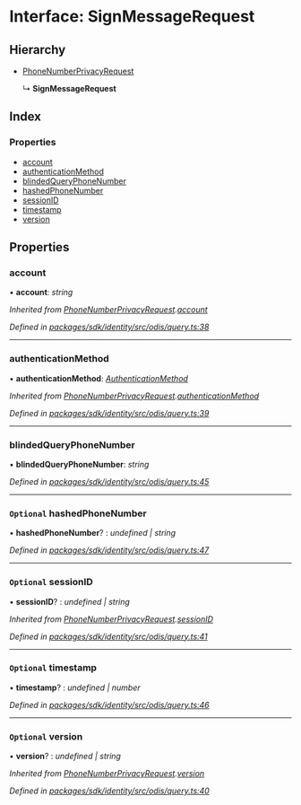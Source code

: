 # Interface: SignMessageRequest

## Hierarchy

* [PhoneNumberPrivacyRequest](_odis_query_.phonenumberprivacyrequest.md)

  ↳ **SignMessageRequest**

## Index

### Properties

* [account](_odis_query_.signmessagerequest.md#account)
* [authenticationMethod](_odis_query_.signmessagerequest.md#authenticationmethod)
* [blindedQueryPhoneNumber](_odis_query_.signmessagerequest.md#blindedqueryphonenumber)
* [hashedPhoneNumber](_odis_query_.signmessagerequest.md#optional-hashedphonenumber)
* [sessionID](_odis_query_.signmessagerequest.md#optional-sessionid)
* [timestamp](_odis_query_.signmessagerequest.md#optional-timestamp)
* [version](_odis_query_.signmessagerequest.md#optional-version)

## Properties

###  account

• **account**: *string*

*Inherited from [PhoneNumberPrivacyRequest](_odis_query_.phonenumberprivacyrequest.md).[account](_odis_query_.phonenumberprivacyrequest.md#account)*

*Defined in [packages/sdk/identity/src/odis/query.ts:38](https://github.com/celo-org/celo-monorepo/blob/master/packages/sdk/identity/src/odis/query.ts#L38)*

___

###  authenticationMethod

• **authenticationMethod**: *[AuthenticationMethod](../enums/_odis_query_.authenticationmethod.md)*

*Inherited from [PhoneNumberPrivacyRequest](_odis_query_.phonenumberprivacyrequest.md).[authenticationMethod](_odis_query_.phonenumberprivacyrequest.md#authenticationmethod)*

*Defined in [packages/sdk/identity/src/odis/query.ts:39](https://github.com/celo-org/celo-monorepo/blob/master/packages/sdk/identity/src/odis/query.ts#L39)*

___

###  blindedQueryPhoneNumber

• **blindedQueryPhoneNumber**: *string*

*Defined in [packages/sdk/identity/src/odis/query.ts:45](https://github.com/celo-org/celo-monorepo/blob/master/packages/sdk/identity/src/odis/query.ts#L45)*

___

### `Optional` hashedPhoneNumber

• **hashedPhoneNumber**? : *undefined | string*

*Defined in [packages/sdk/identity/src/odis/query.ts:47](https://github.com/celo-org/celo-monorepo/blob/master/packages/sdk/identity/src/odis/query.ts#L47)*

___

### `Optional` sessionID

• **sessionID**? : *undefined | string*

*Inherited from [PhoneNumberPrivacyRequest](_odis_query_.phonenumberprivacyrequest.md).[sessionID](_odis_query_.phonenumberprivacyrequest.md#optional-sessionid)*

*Defined in [packages/sdk/identity/src/odis/query.ts:41](https://github.com/celo-org/celo-monorepo/blob/master/packages/sdk/identity/src/odis/query.ts#L41)*

___

### `Optional` timestamp

• **timestamp**? : *undefined | number*

*Defined in [packages/sdk/identity/src/odis/query.ts:46](https://github.com/celo-org/celo-monorepo/blob/master/packages/sdk/identity/src/odis/query.ts#L46)*

___

### `Optional` version

• **version**? : *undefined | string*

*Inherited from [PhoneNumberPrivacyRequest](_odis_query_.phonenumberprivacyrequest.md).[version](_odis_query_.phonenumberprivacyrequest.md#optional-version)*

*Defined in [packages/sdk/identity/src/odis/query.ts:40](https://github.com/celo-org/celo-monorepo/blob/master/packages/sdk/identity/src/odis/query.ts#L40)*
